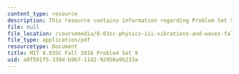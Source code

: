 ```yaml
---
content_type: resource
description: This resource contains information regarding Problem Set 5
file: null
file_location: /coursemedia/8-03sc-physics-iii-vibrations-and-waves-fall-2016/a0f581f5339db96711d292950a9b233a_MIT8_03SCF16_ProblemSet9.pdf
file_type: application/pdf
resourcetype: Document
title: MIT 8.03SC Fall 2016 Problem Set 9
uid: a0f581f5-339d-b967-11d2-92950a9b233a
---
```

